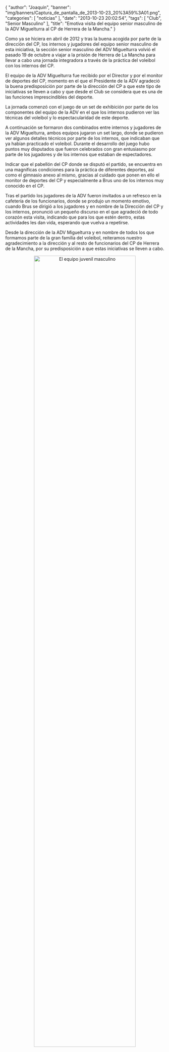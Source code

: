 {
  "author": "Joaquín", 
  "banner": "img/banners/Captura_de_pantalla_de_2013-10-23_20%3A59%3A01.png", 
  "categories": [
    "noticias"
  ], 
  "date": "2013-10-23 20:02:54", 
  "tags": [
    "Club", 
    "Senior Masculino"
  ], 
  "title": "Emotiva visita del equipo senior masculino de la ADV Miguelturra al CP de Herrera de la Mancha."
}

Como ya se hiciera en abril de 2012 y tras la buena acogida por parte de la dirección del CP, los internos y jugadores del equipo senior masculino de esta iniciativa, la sección senior masculino del ADV Miguelturra volvió el pasado 19 de octubre a viajar a la prisión de Herrera de La Mancha para llevar a cabo una jornada integradora a través de la práctica del voleibol con los internos del CP.

El equipo de la ADV Miguelturra fue recibido por el Director y por el monitor de deportes del CP, momento en el que el Presidente de la ADV agradeció la buena predisposición por parte de la dirección del CP a que este tipo de iniciativas se lleven a cabo y que desde el Club se considera que es una de las funciones imprescindibles del deporte.

La jornada comenzó con el juego de un set de exhibición por parte de los componentes del equipo de la ADV en el que los internos pudieron ver las técnicas del voleibol y lo espectacularidad de este deporte.

A continuación se formaron dos combinados entre internos y jugadores de la ADV Miguelturra, ambos equipos jugaron un set largo, donde se pudieron ver algunos detalles técnicos por parte de los internos, que indicaban que ya habían practicado el voleibol. Durante el desarrollo del juego hubo  puntos muy disputados que fueron celebrados con gran entusiasmo por parte de los jugadores y de los internos que estaban de espectadores.

Indicar que el pabellón del CP donde se disputó el partido, se encuentra en una magnificas condiciones para la práctica de diferentes deportes, así como el gimnasio anexo al mismo, gracias al cuidado que ponen en ello el monitor de deportes del CP y especialmente a Brus uno de los internos muy conocido en el CP.

Tras el partido los jugadores de la ADV fueron invitados a un refresco en la cafetería de los funcionarios, donde se produjo un momento emotivo, cuando Brus se dirigió a los jugadores y en nombre de la Dirección del CP y los internos, pronunció un pequeño discurso en el que agradeció de todo corazón esta visita, indicando que para los que estén dentro, estas actividades les dan vida, esperando que vuelva a repetirse.

Desde la dirección de la ADV Miguelturra y en nombre de todos los que formamos parte de la gran familia del voleibol, reiteramos nuestro agradecimiento a la dirección y al resto de funcionarios del CP de Herrera de la Mancha,  por su predisposición a que estas iniciativas se lleven a cabo. 

<center>
<a target="_new" href="http://www.advmiguelturra.org/img/banners/Captura%20de%20pantalla%20de%202013-10-23%2020%3A59%3A01.png"> 
<img alt="El equipo juvenil masculino" width="80%" align="center" src="http://www.advmiguelturra.org/img/banners/Captura%20de%20pantalla%20de%202013-10-23%2020%3A59%3A01.png"/> </a>
</center>

